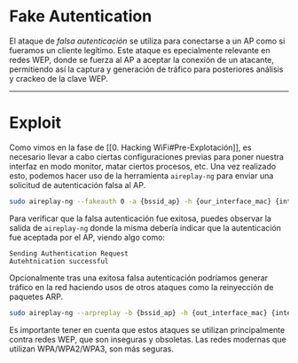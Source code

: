 # Fake Autentication

El ataque de *falsa autenticación* se utiliza para conectarse a un AP como si fueramos un cliente legítimo. Este ataque es epecialmente relevante en redes WEP, donde se fuerza al AP a aceptar la conexión de un atacante, permitiendo así la captura y generación de tráfico para posteriores análisis y crackeo de la clave WEP.

----
# Exploit 

Como vimos en la fase de [[0. Hacking WiFi#Pre-Explotación]], es necesario llevar a cabo ciertas configuraciones previas para poner nuestra interfaz en modo monitor, matar ciertos procesos, etc. Una vez realizado esto, podemos hacer uso de la herramienta `aireplay-ng` para enviar una solicitud de autenticación falsa al AP.

```bash
sudo aireplay-ng --fakeauth 0 -a {bssid_ap} -h {our_interface_mac} {interface}
```

Para verificar que la falsa autenticación fue exitosa, puedes observar la salida de `aireplay-ng` donde la misma debería indicar que la autenticación fue aceptada por el AP, viendo algo como:

```
Sending Authentication Request
Autehtnication successful
```

Opcionalmente tras una exitosa falsa autenticación podríamos generar tráfico en la red haciendo usos de otros ataques como la reinyección de paquetes ARP.

```bash
sudo aireplay-ng --arpreplay -b {bssid_ap} -h {out_interface_mac} {interface}
```

Es importante tener en cuenta que estos ataques se utilizan principalmente contra redes WEP, que son inseguras y obsoletas. Las redes modernas que utilizan WPA/WPA2/WPA3, son más seguras.